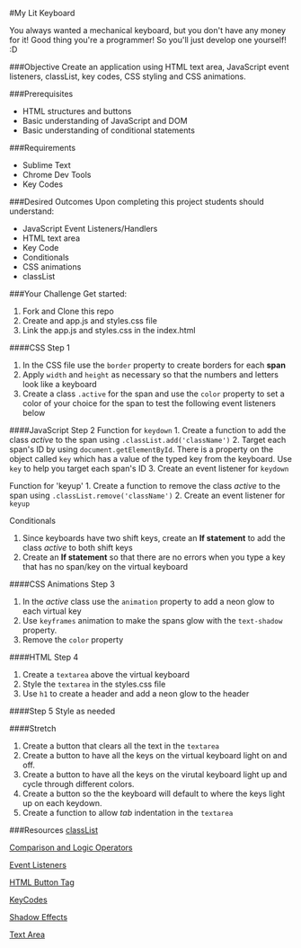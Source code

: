 #My Lit Keyboard

You always wanted a mechanical keyboard, but you don't have any money for it! Good thing you're a programmer! So you'll just develop one yourself! :D

###Objective
Create an application using HTML text area, JavaScript event listeners, classList, key codes, CSS styling and CSS animations.

###Prerequisites
* HTML structures and buttons
* Basic understanding of JavaScript and DOM
* Basic understanding of conditional statements

###Requirements
* Sublime Text
* Chrome Dev Tools
* Key Codes

###Desired Outcomes
Upon completing this project students should understand:
* JavaScript Event Listeners/Handlers
* HTML text area
* Key Code
* Conditionals
* CSS animations
* classList

###Your Challenge
Get started:
1. Fork and Clone this repo
2. Create and app.js and styles.css file
3. Link the app.js and styles.css in the index.html

####CSS Step 1
1. In the CSS file use the `border` property to create borders for each **span**
2. Apply `width` and `height` as necessary so that the numbers and letters look like a keyboard
3. Create a class `.active` for the span and use the `color` property to set a color of your choice for the span to test the following event listeners below

####JavaScript Step 2
Function for `keydown`
    1. Create a function to add the class *active* to the span using `.classList.add('className')`
    2. Target each span's ID by using `document.getElementById`. There is a property on the object called `key` which has a value of the typed key from the keyboard. Use `key` to help you target each span's ID
    3. Create an event listener for `keydown`

Function for 'keyup'
    1. Create a function to remove the class *active* to the span using `.classList.remove('className')`
    2. Create an event listener for `keyup`


Conditionals
1. Since keyboards have two shift keys, create an **If statement** to add the class *active* to both shift keys
2. Create an **If statement** so that there are no errors when you type a key that has no span/key on the virtual keyboard

####CSS Animations Step 3
1. In the *active* class use the `animation` property to add a neon glow to each virtual key
2. Use `keyframes` animation to make the spans glow with the `text-shadow` property.
2. Remove the `color` property

####HTML Step 4
1. Create a `textarea` above the virtual keyboard
2. Style the `textarea` in the styles.css file
3. Use `h1` to create a header and add a neon glow to the header

####Step 5
Style as needed

####Stretch
1. Create a button that clears all the text in the `textarea`
2. Create a button to have all the keys on the virtual keyboard light on and off.
3. Create a button to have all the keys on the virutal keyboard light up and cycle through different colors.
4. Create a button so the the keyboard will default to where the keys light up on each keydown.
5. Create a function to allow *tab* indentation in the `textarea`


###Resources
[classList](http://www.w3schools.com/jsref/prop_element_classlist.asp)

[Comparison and Logic Operators](http://www.w3schools.com/js/js_comparisons.asp)

[Event Listeners](http://www.w3schools.com/js/js_htmldom_eventlistener.asp)

[HTML Button Tag](http://www.w3schools.com/tags/tag_button.asp)

[KeyCodes](http://keycode.info/)

[Shadow Effects](http://www.w3schools.com/css/css3_shadows.asp)

[Text Area](http://www.w3schools.com/TAgs/tag_textarea.asp)